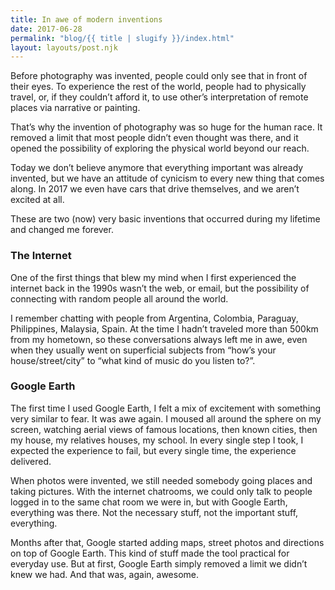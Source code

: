 ```yaml
---
title: In awe of modern inventions
date: 2017-06-28
permalink: "blog/{{ title | slugify }}/index.html"
layout: layouts/post.njk
---
```


Before photography was invented, people could only see that in front of their eyes. To experience the rest of the world, people had to physically travel, or, if they couldn’t afford it, to use other’s interpretation of remote places via narrative or painting.

That’s why the invention of photography was so huge for the human race. It removed a limit that most people didn’t even thought was there, and it opened the possibility of exploring the physical world beyond our reach.

Today we don’t believe anymore that everything important was already invented, but we have an attitude of cynicism to every new thing that comes along. In 2017 we even have cars that drive themselves, and we aren’t excited at all.

These are two (now) very basic inventions that occurred during my lifetime and changed me forever.

<!-- more -->

### The Internet

One of the first things that blew my mind when I first experienced the internet back in the 1990s wasn’t the web, or email, but the possibility of connecting with random people all around the world.

I remember chatting with people from Argentina, Colombia, Paraguay, Philippines, Malaysia, Spain. At the time I hadn’t traveled more than 500km from my hometown, so these conversations always left me in awe, even when they usually went on superficial subjects from “how’s your house/street/city” to “what kind of music do you listen to?”.

### Google Earth

The first time I used Google Earth, I felt a mix of excitement with something very similar to fear. It was awe again. I moused all around the sphere on my screen, watching aerial views of famous locations, then known cities, then my house, my relatives houses, my school. In every single step I took, I expected the experience to fail, but every single time, the experience delivered.

When photos were invented, we still needed somebody going places and taking pictures. With the internet chatrooms, we could only talk to people logged in to the same chat room we were in, but with Google Earth, everything was there. Not the necessary stuff, not the important stuff, everything.

Months after that, Google started adding maps, street photos and directions on top of Google Earth. This kind of stuff made the tool practical for everyday use. But at first, Google Earth simply removed a limit we didn’t knew we had. And that was, again, awesome.
